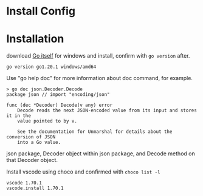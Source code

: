 # Install Config


# Installation

download [Go itself](https://go.dev/dl/) for windows and install, confirm with ```go version``` after. 
```
go version go1.20.1 windows/amd64
```
Use "go help doc" for more information about doc command, for example.
```
> go doc json.Decoder.Decode
package json // import "encoding/json"

func (dec *Decoder) Decode(v any) error
    Decode reads the next JSON-encoded value from its input and stores it in the
    value pointed to by v.

    See the documentation for Unmarshal for details about the conversion of JSON
    into a Go value.
```
json package, Decoder object within json package, and Decode method on that Decoder object.

Install vscode using choco and confirmed with ```choco list -l```
```
vscode 1.70.1
vscode.install 1.70.1
```

